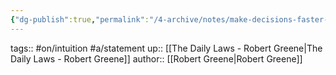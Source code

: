 ```yaml
---
{"dg-publish":true,"permalink":"/4-archive/notes/make-decisions-faster-to-use-your-intuition-more/"}
---
```


tags:: #on/intuition #a/statement 
up:: [[The Daily Laws - Robert Greene\|The Daily Laws - Robert Greene]]
author:: [[Robert Greene\|Robert Greene]]